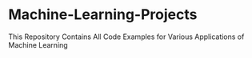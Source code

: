 # Machine-Learning-Projects
This Repository Contains All Code Examples for Various Applications of Machine Learning
